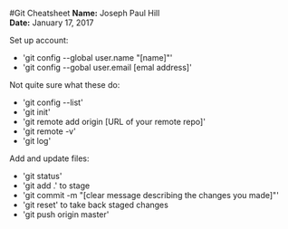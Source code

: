 #Git Cheatsheet
**Name:** Joseph Paul Hill  
**Date:** January 17, 2017  
  
Set up account:  
- 'git config --global user.name "[name]"'
- 'git config --gobal user.email [emal address]'  
  
Not quite sure what these do:  
- 'git config --list'
- 'git init'
- 'git remote add origin [URL of your remote repo]'
- 'git remote -v'
- 'git log'  
  
Add and update files:  
- 'git status'
- 'git add .' to stage
- 'git commit -m "[clear message describing the changes you made]"'
- 'git reset' to take back staged changes
- 'git push origin master'
